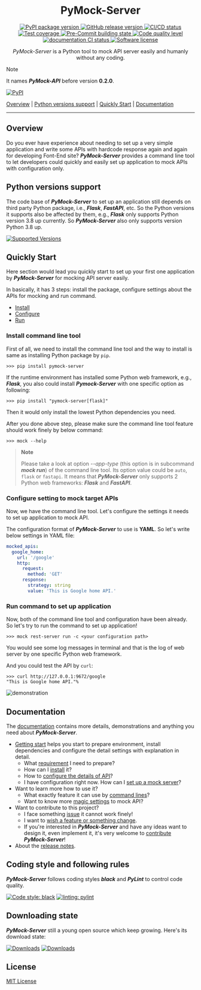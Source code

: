 <h1 align="center">
  PyMock-Server
</h1>

<p align="center">
  <a href="https://pypi.org/project/PyMock-Server">
    <img src="https://img.shields.io/pypi/v/PyMock-Server?color=%23099cec&amp;label=PyPI&amp;logo=pypi&amp;logoColor=white" alt="PyPI package version">
  </a>
  <a href="https://github.com/Chisanan232/PyMock-Server/releases">
    <img src="https://img.shields.io/github/release/Chisanan232/PyMock-Server.svg?label=Release&logo=github" alt="GitHub release version">
  </a>
  <a href="https://github.com/Chisanan232/PyMock-Server/actions/workflows/ci.yaml">
    <img src="https://github.com/Chisanan232/PyMock-Server/actions/workflows/ci.yaml/badge.svg" alt="CI/CD status">
  </a>
  <a href="https://codecov.io/gh/Chisanan232/PyMock-Server">
    <img src="https://codecov.io/gh/Chisanan232/PyMock-Server/graph/badge.svg?token=r5HJxg9KhN" alt="Test coverage">
  </a>
  <a href="https://results.pre-commit.ci/latest/github/Chisanan232/PyMock-Server/master">
    <img src="https://results.pre-commit.ci/badge/github/Chisanan232/PyMock-Server/master.svg" alt="Pre-Commit building state">
  </a>
  <a href="https://sonarcloud.io/summary/new_code?id=Chisanan232_PyMock-Server">
    <img src="https://sonarcloud.io/api/project_badges/measure?project=Chisanan232_PyMock-Server&metric=alert_status" alt="Code quality level">
  </a>
  <a href="https://chisanan232.github.io/PyMock-Server/">
    <img src="https://github.com/Chisanan232/PyMock-Server/actions/workflows/documentation.yaml/badge.svg" alt="documentation CI status">
  </a>
  <a href="https://opensource.org/licenses/MIT">
    <img src="https://img.shields.io/badge/License-MIT-yellow.svg" alt="Software license">
  </a>

</p>

<p align="center">
  <em>PyMock-Server</em> is a Python tool to mock API server easily and humanly without any coding.
</p>

> [!NOTE]
> It names **_PyMock-API_** before version **0.2.0**.
>
> [![PyPI](https://img.shields.io/pypi/v/PyMock-API?color=%23099cec&amp;label=PyPI&amp;logo=pypi&amp;logoColor=white)](https://pypi.org/project/PyMock-API)

[Overview](#overview) | [Python versions support](#Python-versions-support) | [Quickly Start](#quickly-start) | [Documentation](#documentation)
<hr>


## Overview

Do you ever have experience about needing to set up a very simple application and write some APIs with hardcode response again and again
for developing Font-End site? **_PyMock-Server_** provides a command line tool to let developers could quickly and easily set up application
to mock APIs with configuration only.


## Python versions support

The code base of **_PyMock-Server_** to set up an application still depends on third party Python package, i.e., **_Flask_**, **_FastAPI_**,
etc. So the Python versions it supports also be affected by them, e.g., **_Flask_** only supports Python version 3.8 up currently. So
**_PyMock-Server_** also only supports version Python 3.8 up.

[![Supported Versions](https://img.shields.io/pypi/pyversions/PyMock-Server.svg?logo=python&logoColor=FBE072)](https://pypi.org/project/PyMock-Server)


## Quickly Start

Here section would lead you quickly start to set up your first one application by **_PyMock-Server_** for mocking API server easily.

In basically, it has 3 steps: install the package, configure settings about the APIs for mocking and run command.

* [Install](#install-command-line-tool)
* [Configure](#configure-setting-to-mock-target-apis)
* [Run](#run-command-to-set-up-application)

### Install command line tool

First of all, we need to install the command line tool and the way to install is same as installing Python package by ``pip``.

```console
>>> pip install pymock-server
```

If the runtime environment has installed some Python web framework, e.g., **_Flask_**, you also could install **_Pymock-Server_**
with one specific option as following:

```console
>>> pip install "pymock-server[flask]"
```

Then it would only install the lowest Python dependencies you need.

After you done above step, please make sure the command line tool feature should work finely by below command:

```console
>>> mock --help
```

> **Note**
>
> Please take a look at option _--app-type_ (this option is in subcommand **_mock run_**) of the command line tool. Its option
> value could be ``auto``, ``flask`` or ``fastapi``. It means that **_PyMock-Server_** only supports 2 Python web frameworks: **_Flask_**
> and **_FastAPI_**.

### Configure setting to mock target APIs

Now, we have the command line tool. Let's configure the settings it needs to set up application to mock API.

The configuration format of **_PyMock-Server_** to use is **YAML**. So let's write below settings in YAML file:

```yaml
mocked_apis:
  google_home:
    url: '/google'
    http:
      request:
        method: 'GET'
      response:
        strategy: string
        value: 'This is Google home API.'
```

### Run command to set up application

Now, both of the command line tool and configuration have been already. So let's try to run the command to set up application!

```console
>>> mock rest-server run -c <your configuration path>
```

You would see some log messages in terminal and that is the log of web server by one specific Python web framework.

And you could test the API by ``curl``:

```console
>>> curl http://127.0.0.1:9672/google
"This is Google home API."%
```

![demonstration](docs/_images/demonstration_pymock-api_cli.gif)

## Documentation

The [documentation](https://chisanan232.github.io/PyMock-Server/) contains more details, demonstrations and anything you need about **_PyMock-Server_**.

* [Getting start](https://chisanan232.github.io/PyMock-Server/getting-started/version-requirements/) helps you start to prepare environment, install dependencies and configure the detail settings with explanation in detail.
    * What [requirement](https://chisanan232.github.io/PyMock-Server/getting-started/version-requirements/) I need to prepare?
    * How can I [install](https://chisanan232.github.io/PyMock-Server/getting-started/installation/) it?
    * How to [configure the details of API](https://chisanan232.github.io/PyMock-Server/getting-started/configure-your-api/)?
    * I have configuration right now. How can I [set up a mock server](https://chisanan232.github.io/PyMock-Server/getting-started/setup-web-server/)?
* Want to learn more how to use it?
    * What exactly feature it can use by [command lines](https://chisanan232.github.io/PyMock-Server/command-line-usage/)?
    * Want to know more [magic settings](https://chisanan232.github.io/PyMock-Server/configure-references/config-basic-info/) to mock API?
* Want to contribute to this project?
    * I face something [issue](https://chisanan232.github.io/PyMock-Server/development/contributing/reporting-a-bug/) it cannot work finely!
    * I want to [wish a feature or something change](https://chisanan232.github.io/PyMock-Server/development/contributing/requesting-a-feature/).
    * If you're interested in **_PyMock-Server_** and have any ideas want to design it, even implement it, it's very welcome to [contribute](https://chisanan232.github.io/PyMock-Server/development/contributing/join_in_developing/) **_PyMock-Server_**!
* About the [release notes](https://chisanan232.github.io/PyMock-Server/release_note/).


## Coding style and following rules

**_PyMock-Server_** follows coding styles **_black_** and **_PyLint_** to control code quality.

[![Code style: black](https://img.shields.io/badge/code%20style-black-000000.svg)](https://github.com/psf/black)
[![linting: pylint](https://img.shields.io/badge/linting-pylint-yellowgreen)](https://github.com/pylint-dev/pylint)


## Downloading state

**_PyMock-Server_** still a young open source which keep growing. Here's its download state:

[![Downloads](https://pepy.tech/badge/PyMock-Server)](https://pepy.tech/project/PyMock-Server)
[![Downloads](https://pepy.tech/badge/PyMock-Server/month)](https://pepy.tech/project/PyMock-Server)


## License

[MIT License](./LICENSE)
